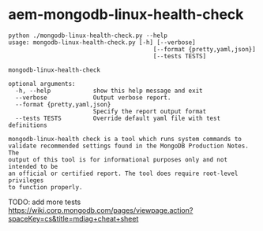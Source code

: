 aem-mongodb-linux-health-check
==============================

~~~~
python ./mongodb-linux-health-check.py --help
usage: mongodb-linux-health-check.py [-h] [--verbose]
                                         [--format {pretty,yaml,json}]
                                         [--tests TESTS]

mongodb-linux-health-check

optional arguments:
  -h, --help            show this help message and exit
  --verbose             Output verbose report.
  --format {pretty,yaml,json}
                        Specify the report output format
  --tests TESTS         Override default yaml file with test definitions

mongodb-linux-health check is a tool which runs system commands to
validate recommended settings found in the MongoDB Production Notes. The
output of this tool is for informational purposes only and not intended to be
an official or certified report. The tool does require root-level privileges
to function properly.
~~~~




TODO: add more tests
https://wiki.corp.mongodb.com/pages/viewpage.action?spaceKey=cs&title=mdiag+cheat+sheet

